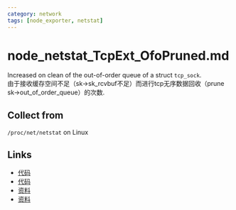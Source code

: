 ```yaml
---
category: network
tags: [node_exporter, netstat]
---
```

# node_netstat_TcpExt_OfoPruned.md

Increased on clean of the out-of-order queue of a struct `tcp_sock`.  
由于接收缓存空间不足（sk->sk_rcvbuf不足）而进行tcp无序数据回收（prune sk->out_of_order_queue）的次数.

## Collect from

`/proc/net/netstat` on Linux

## Links

- [代码](https://github.com/prometheus/node_exporter/blob/master/collector/netstat_linux.go#L97)
- [代码](https://github.com/torvalds/linux/blob/master/net/ipv4/tcp_input.c#L5257)
- [资料](https://github.com/moooofly/MarkSomethingDown/blob/master/Linux/TCP%20%E7%9B%B8%E5%85%B3%E7%BB%9F%E8%AE%A1%E4%BF%A1%E6%81%AF%E8%AF%A6%E8%A7%A3.md)
- [资料](https://satori-monitoring.readthedocs.io/zh/latest/builtin-metrics/tcpext.html#syn-cookies)

